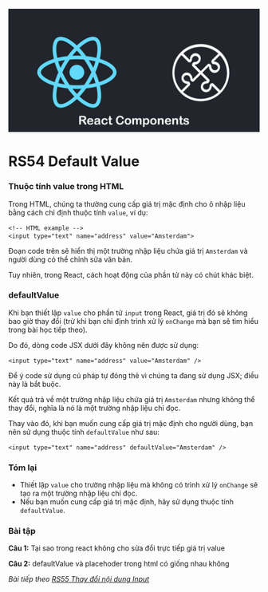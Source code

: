 
![Create-HTML-1](images/components.jpg) 

# RS54 Default Value

### Thuộc tính value trong HTML

Trong HTML, chúng ta thường cung cấp giá trị mặc định cho ô nhập liệu bằng cách chỉ định thuộc tính `value`, ví dụ:

```
<!-- HTML example -->
<input type="text" name="address" value="Amsterdam">
```

Đoạn code trên sẽ hiển thị một trường nhập liệu chứa giá trị `Amsterdam` và người dùng có thể chỉnh sửa văn bản.

Tuy nhiên, trong React, cách hoạt động của phần tử này có chút khác biệt.

### defaultValue

Khi bạn thiết lập `value` cho phần tử `input` trong React, giá trị đó sẽ không bao giờ thay đổi (trừ khi bạn chỉ định trình xử lý `onChange` mà bạn sẽ tìm hiểu trong bài học tiếp theo).

Do đó, dòng code JSX dưới đây không nên được sử dụng:

```
<input type="text" name="address" value="Amsterdam" />
```

Để ý code sử dụng cú pháp tự đóng thẻ vì chúng ta đang sử dụng JSX; điều này là bắt buộc.

Kết quả trả về một trường nhập liệu chứa giá trị `Amsterdam` nhưng không thể thay đổi, nghĩa là nó là một trường nhập liệu chỉ đọc.

Thay vào đó, khi bạn muốn cung cấp giá trị mặc định cho người dùng, bạn nên sử dụng thuộc tính `defaultValue` như sau:

```
<input type="text" name="address" defaultValue="Amsterdam" />
```

### Tóm lại

- Thiết lập `value` cho trường nhập liệu mà không có trình xử lý `onChange` sẽ tạo ra một trường nhập liệu chỉ đọc.
- Nếu bạn muốn cung cấp giá trị mặc định, hãy sử dụng thuộc tính `defaultValue`.


### Bài tập

**Câu 1:** Tại sao trong react không cho sửa đổi trực tiếp giá trị value

**Câu 2:** defaultValue và placehoder trong html có giống nhau không

*Bài tiếp theo [RS55 Thay đổi nội dung Input](/lesson/session/session_055_form_input_onchange.md)*
